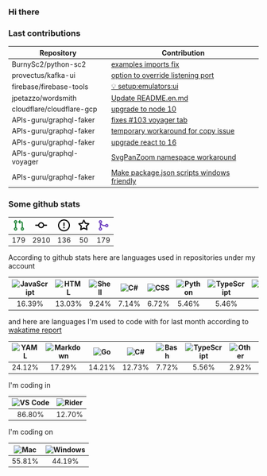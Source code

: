 ### Hi there

### Last contributions

| Repository                | Contribution                                                                                      |
| ------------------------- | ------------------------------------------------------------------------------------------------- |
| BurnySc2/python-sc2       | [examples imports fix](https://github.com/BurnySc2/python-sc2/pull/116)                           |
| provectus/kafka-ui        | [option to override listening port](https://github.com/provectus/kafka-ui/pull/604)               |
| firebase/firebase-tools   | [💡 setup:emulators:ui](https://github.com/firebase/firebase-tools/pull/3152)                     |
| jpetazzo/wordsmith        | [Update README.en.md](https://github.com/jpetazzo/wordsmith/pull/4)                               |
| cloudflare/cloudflare-gcp | [upgrade to node 10](https://github.com/cloudflare/cloudflare-gcp/pull/45)                        |
| APIs-guru/graphql-faker   | [fixes #103 voyager tab](https://github.com/APIs-guru/graphql-faker/pull/116)                     |
| APIs-guru/graphql-faker   | [temporary workaround for copy issue](https://github.com/APIs-guru/graphql-faker/pull/115)        |
| APIs-guru/graphql-faker   | [upgrade react to 16](https://github.com/APIs-guru/graphql-faker/pull/111)                        |
| APIs-guru/graphql-voyager | [SvgPanZoom namespace workaround](https://github.com/APIs-guru/graphql-voyager/pull/165)          |
| APIs-guru/graphql-faker   | [Make package.json scripts windows friendly](https://github.com/APIs-guru/graphql-faker/pull/102) |

### Some github stats

| <img src="assets/icons/pullrequest.svg" width="24" height="24" alt="requests" title="requests" /> | <img src="assets/icons/commit.svg" width="24" height="24" alt="commits" title="commits" /> | <img src="assets/icons/issue.svg" width="24" height="24" alt="issues" title="issues" /> | <img src="assets/icons/star.svg" width="24" height="24" alt="stars" title="stars" /> | <img src="assets/icons/merge.svg" width="24" height="24" alt="contributions" title="contributions" /> |
| :-----------------------------------------------------------------------------------------------: | :----------------------------------------------------------------------------------------: | :-------------------------------------------------------------------------------------: | :----------------------------------------------------------------------------------: | :---------------------------------------------------------------------------------------------------: |
|                                                179                                                |                                            2910                                            |                                           136                                           |                                          50                                          |                                                  179                                                  |

According to github stats here are languages used in repositories under my account

| <img src="https://upload.wikimedia.org/wikipedia/commons/9/99/Unofficial_JavaScript_logo_2.svg" width="24" height="24" alt="JavaScript" title="JavaScript" /> | <img src="https://upload.wikimedia.org/wikipedia/commons/6/61/HTML5_logo_and_wordmark.svg" width="24" height="24" alt="HTML" title="HTML" /> | <img src="https://www.svgrepo.com/show/149905/txt-file-symbol.svg" width="24" height="24" alt="Shell" title="Shell" /> | <img src="https://upload.wikimedia.org/wikipedia/commons/a/a3/.NET_Logo.svg" width="24" height="24" alt="C#" title="C#" /> | <img src="https://cdn1.iconfinder.com/data/icons/logotypes/32/badge-css-3-256.png" width="24" height="24" alt="CSS" title="CSS" /> | <img src="https://upload.wikimedia.org/wikipedia/commons/c/c3/Python-logo-notext.svg" width="24" height="24" alt="Python" title="Python" /> | <img src="https://upload.wikimedia.org/wikipedia/commons/4/4c/Typescript_logo_2020.svg" width="24" height="24" alt="TypeScript" title="TypeScript" /> | <img src="https://www.svgrepo.com/show/149905/txt-file-symbol.svg" width="24" height="24" alt="Dockerfile" title="Dockerfile" /> | <img src="https://upload.wikimedia.org/wikipedia/commons/2/27/PHP-logo.svg" width="24" height="24" alt="PHP" title="PHP" /> | <img src="https://upload.wikimedia.org/wikipedia/commons/0/05/Go_Logo_Blue.svg" width="24" height="24" alt="Go" title="Go" /> |
| :-----------------------------------------------------------------------------------------------------------------------------------------------------------: | :------------------------------------------------------------------------------------------------------------------------------------------: | :--------------------------------------------------------------------------------------------------------------------: | :------------------------------------------------------------------------------------------------------------------------: | :--------------------------------------------------------------------------------------------------------------------------------: | :-----------------------------------------------------------------------------------------------------------------------------------------: | :---------------------------------------------------------------------------------------------------------------------------------------------------: | :------------------------------------------------------------------------------------------------------------------------------: | :-------------------------------------------------------------------------------------------------------------------------: | :---------------------------------------------------------------------------------------------------------------------------: |
|                                                                             16.39%                                                                            |                                                                    13.03%                                                                    |                                                          9.24%                                                         |                                                            7.14%                                                           |                                                                6.72%                                                               |                                                                    5.46%                                                                    |                                                                         5.46%                                                                         |                                                               5.46%                                                              |                                                            4.62%                                                            |                                                             4.62%                                                             |

and here are languages I'm used to code with for last month according to [wakatime report](https://wakatime.com/@mac)

| <img src="https://upload.wikimedia.org/wikipedia/commons/6/63/YAML_logo_in_SVG_format.svg" width="24" height="24" alt="YAML" title="YAML" /> | <img src="https://upload.wikimedia.org/wikipedia/commons/4/48/Markdown-mark.svg" width="24" height="24" alt="Markdown" title="Markdown" /> | <img src="https://upload.wikimedia.org/wikipedia/commons/0/05/Go_Logo_Blue.svg" width="24" height="24" alt="Go" title="Go" /> | <img src="https://upload.wikimedia.org/wikipedia/commons/a/a3/.NET_Logo.svg" width="24" height="24" alt="C#" title="C#" /> | <img src="https://upload.wikimedia.org/wikipedia/commons/4/4b/Bash_Logo_Colored.svg" width="24" height="24" alt="Bash" title="Bash" /> | <img src="https://upload.wikimedia.org/wikipedia/commons/4/4c/Typescript_logo_2020.svg" width="24" height="24" alt="TypeScript" title="TypeScript" /> | <img src="https://www.svgrepo.com/show/149905/txt-file-symbol.svg" width="24" height="24" alt="Other" title="Other" /> | <img src="https://www.svgrepo.com/show/149905/txt-file-symbol.svg" width="24" height="24" alt="Batchfile" title="Batchfile" /> | <img src="https://upload.wikimedia.org/wikipedia/commons/c/c9/JSON_vector_logo.svg" width="24" height="24" alt="JSON" title="JSON" /> | <img src="https://upload.wikimedia.org/wikipedia/commons/9/99/Unofficial_JavaScript_logo_2.svg" width="24" height="24" alt="JavaScript" title="JavaScript" /> |
| :------------------------------------------------------------------------------------------------------------------------------------------: | :----------------------------------------------------------------------------------------------------------------------------------------: | :---------------------------------------------------------------------------------------------------------------------------: | :------------------------------------------------------------------------------------------------------------------------: | :------------------------------------------------------------------------------------------------------------------------------------: | :---------------------------------------------------------------------------------------------------------------------------------------------------: | :--------------------------------------------------------------------------------------------------------------------: | :----------------------------------------------------------------------------------------------------------------------------: | :-----------------------------------------------------------------------------------------------------------------------------------: | :-----------------------------------------------------------------------------------------------------------------------------------------------------------: |
|                                                                    24.12%                                                                    |                                                                   17.29%                                                                   |                                                             14.21%                                                            |                                                           12.73%                                                           |                                                                  7.72%                                                                 |                                                                         5.56%                                                                         |                                                          2.92%                                                         |                                                              2.84%                                                             |                                                                 2.36%                                                                 |                                                                             2.02%                                                                             |

I'm coding in

| <img src="https://upload.wikimedia.org/wikipedia/commons/9/9a/Visual_Studio_Code_1.35_icon.svg" width="24" height="24" alt="VS Code" title="VS Code" /> | <img src="https://resources.jetbrains.com/storage/products/company/brand/logos/Rider_icon.svg" width="24" height="24" alt="Rider" title="Rider" /> |
| :-----------------------------------------------------------------------------------------------------------------------------------------------------: | :------------------------------------------------------------------------------------------------------------------------------------------------: |
|                                                                          86.80%                                                                         |                                                                       12.70%                                                                       |

I'm coding on

| <img src="https://upload.wikimedia.org/wikipedia/commons/f/fa/Apple_logo_black.svg" width="24" height="24" alt="Mac" title="Mac" /> | <img src="https://upload.wikimedia.org/wikipedia/commons/3/34/Windows_logo_-_2012_derivative.svg" width="24" height="24" alt="Windows" title="Windows" /> |
| :---------------------------------------------------------------------------------------------------------------------------------: | :-------------------------------------------------------------------------------------------------------------------------------------------------------: |
|                                                                55.81%                                                               |                                                                           44.19%                                                                          |
